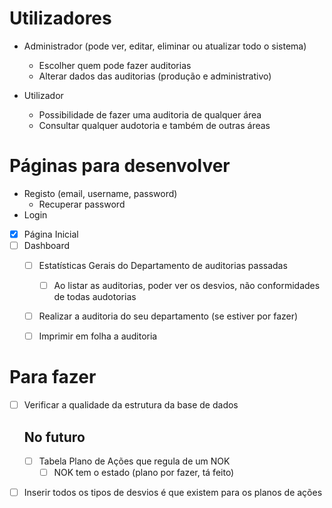 # Utilizadores

- Administrador (pode ver, editar, eliminar ou atualizar todo o sistema)
    - Escolher quem pode fazer auditorias
    - Alterar dados das auditorias (produção e administrativo)

- Utilizador
    - Possibilidade de fazer uma auditoria de qualquer área
    - Consultar qualquer audotoria e também de outras áreas

# Páginas para desenvolver

- Registo (email, username, password)
    - Recuperar password
- Login
- [X] Página Inicial 
- [ ] Dashboard
    - [ ] Estatísticas Gerais do Departamento de auditorias passadas
        - [ ] Ao listar as auditorias, poder ver os desvios, não conformidades
        de todas audotorias
    - [ ] Realizar a auditoria do seu departamento (se estiver por fazer)
    - [ ] Imprimir em folha a auditoria


# Para fazer

- [ ] Verificar a qualidade da estrutura da base de dados

    ## No futuro
    - [ ] Tabela Plano de Ações que regula de um NOK
        - [ ] NOK tem o estado (plano por fazer, tá feito)

- [ ] Inserir todos os tipos de desvios é que existem para os planos de ações
